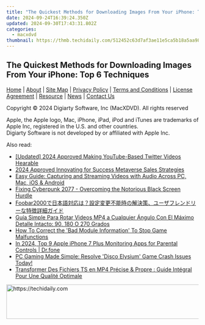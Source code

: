 ```yaml
---
title: "The Quickest Methods for Downloading Images From Your iPhone: Top 6 Techniques"
date: 2024-09-24T16:39:24.350Z
updated: 2024-09-30T17:43:31.802Z
categories:
  - macxdvd
thumbnail: https://thmb.techidaily.com/512452c63d7af3ae11e5ca5b18a5aa9837e3237ce37a44baba2c80d497dcb1c2.jpg
---
```


## The Quickest Methods for Downloading Images From Your iPhone: Top 6 Techniques

[Home](https://tools.techidaily.com/macxdvd/products/) | [About](https://tools.techidaily.com/macxdvd/products/) | [Site Map](https://tools.techidaily.com/macxdvd/products/) | [Privacy Policy](https://tools.techidaily.com/macxdvd/products/) | [Terms and Conditions](https://tools.techidaily.com/macxdvd/products/) | [License Agreement](https://tools.techidaily.com/macxdvd/products/) | [Resource](https://tools.techidaily.com/macxdvd/products/) | [News](https://tools.techidaily.com/macxdvd/products/) | [Contact Us](https://tools.techidaily.com/macxdvd/products/)

Copyright © 2024 Digiarty Software, Inc (MacXDVD). All rights reserved

Apple, the Apple logo, Mac, iPhone, iPad, iPod and iTunes are trademarks of Apple Inc, registered in the U.S. and other countries.  
Digiarty Software is not developed by or affiliated with Apple Inc.

<ins class="adsbygoogle"
     style="display:block"
     data-ad-format="autorelaxed"
     data-ad-client="ca-pub-7571918770474297"
     data-ad-slot="1223367746"></ins>

<ins class="adsbygoogle"
     style="display:block"
     data-ad-client="ca-pub-7571918770474297"
     data-ad-slot="8358498916"
     data-ad-format="auto"
     data-full-width-responsive="true"></ins>

<span class="atpl-alsoreadstyle">Also read:</span>
<div><ul>
<li><a href="https://twitter-videos.techidaily.com/updated-2024-approved-making-youtube-based-twitter-videos-hearable/"><u>[Updated] 2024 Approved Making YouTube-Based Twitter Videos Hearable</u></a></li>
<li><a href="https://fox-blue.techidaily.com/2024-approved-innovating-for-success-metaverse-sales-strategies/"><u>2024 Approved Innovating for Success Metaverse Sales Strategies</u></a></li>
<li><a href="https://discover-cloud.techidaily.com/easy-guide-capturing-and-streaming-videos-with-audio-across-pc-mac-ios-and-android/"><u>Easy Guide: Capturing and Streaming Videos with Audio Across PC, Mac, iOS & Android</u></a></li>
<li><a href="https://win-answers.techidaily.com/fixing-cyberpunk-2077-overcoming-the-notorious-black-screen-hurdle/"><u>Fixing Cyberpunk 2077 - Overcoming the Notorious Black Screen Hurdle</u></a></li>
<li><a href="https://discover-cloud.techidaily.com/1725287024490-foobar2000/"><u>Foobar2000で日本語対応は？設定変更不能時の解決策、ユーザフレンドリーな特徴詳細ガイド</u></a></li>
<li><a href="https://discover-cloud.techidaily.com/guia-simple-para-rotar-videos-mp4-a-cualquier-angulo-con-el-maximo-detalle-intacto-90-180-o-270-grados/"><u>Guía Simple Para Rotar Videos MP4 a Cualquier Ángulo Con El Máximo Detalle Intacto: 90, 180 O 270 Grados</u></a></li>
<li><a href="https://win-howtos.techidaily.com/how-to-correct-the-bad-module-information-to-stop-game-malfunctions/"><u>How To Correct the 'Bad Module Information' To Stop Game Malfunctions</u></a></li>
<li><a href="https://ios-location-track.techidaily.com/in-2024-top-9-apple-iphone-7-plus-monitoring-apps-for-parental-controls-drfone-by-drfone-virtual-ios/"><u>In 2024, Top 9 Apple iPhone 7 Plus Monitoring Apps for Parental Controls | Dr.fone</u></a></li>
<li><a href="https://program-issues.techidaily.com/1723002592694-pc-gaming-made-simple-resolve-disco-elysium-game-crash-issues-today/"><u>PC Gaming Made Simple: Resolve 'Disco Elysium' Game Crash Issues Today!</u></a></li>
<li><a href="https://discover-cloud.techidaily.com/transformer-des-fichiers-ts-en-mp4-precise-and-propre-guide-integral-pour-une-qualite-optimale/"><u>Transformer Des Fichiers TS en MP4 Précise & Propre : Guide Intégral Pour Une Qualité Optimale</u></a></li>
</ul></div>

<!-- affiliate ads begin -->
<a href="https://imp.i357552.net/c/5597632/999558/11832" target="_top" id="999558">
  <img src="//a.impactradius-go.com/display-ad/11832-999558" border="0" alt="https://techidaily.com" width="728" height="90"/>
</a>
<img height="0" width="0" src="https://imp.i357552.net/i/5597632/999558/11832" style="position:absolute;visibility:hidden;" border="0" />
<!-- affiliate ads end -->

